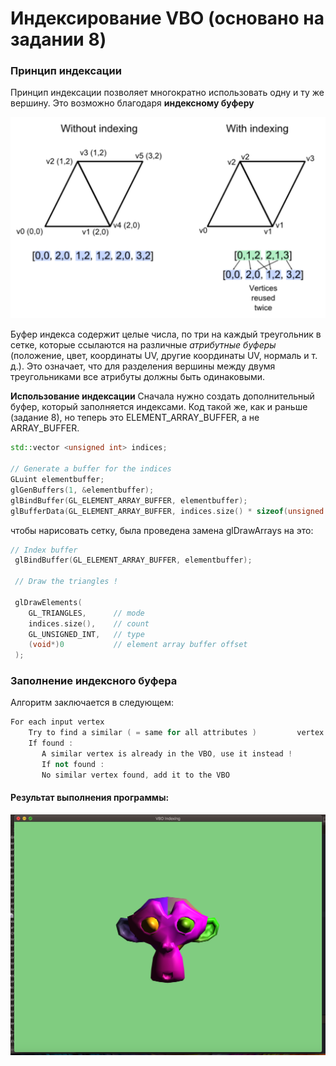 # Индексирование VBO (основано на задании 8)

### Принцип индексации

Принцип индексации позволяет многократно использовать одну и ту же вершину. Это возможно благодаря **индексному буферу**

![](https://github.com/Yalkinzsun/OpenGL/blob/master/%D0%97%D0%B0%D0%B4%D0%B0%D0%BD%D0%B8%D1%8F/9.%20%D0%9F%D1%80%D0%B8%D0%BD%D1%86%D0%B8%D0%BF%20%D0%B8%D0%BD%D0%B4%D0%B5%D0%BA%D1%81%D0%B0%D1%86%D0%B8%D0%B8/indexing.png)

Буфер индекса содержит целые числа, по три на каждый треугольник в сетке, которые ссылаются на различные *атрибутные буферы* (положение, цвет, координаты UV, другие координаты UV, нормаль и т. д.). Это означает, что для разделения вершины между двумя треугольниками все атрибуты должны быть одинаковыми.

**Использование индексации** Сначала нужно создать дополнительный буфер, который заполняется индексами. Код такой же, как и раньше (задание 8), но теперь это ELEMENT_ARRAY_BUFFER, а не ARRAY_BUFFER.
```c++
std::vector <unsigned int> indices;

// Generate a buffer for the indices
GLuint elementbuffer;
glGenBuffers(1, &elementbuffer);
glBindBuffer(GL_ELEMENT_ARRAY_BUFFER, elementbuffer);
glBufferData(GL_ELEMENT_ARRAY_BUFFER, indices.size() * sizeof(unsigned int), &indices[0], GL_STATIC_DRAW);
```

чтобы нарисовать сетку, была проведена замена glDrawArrays на это:
```c++
// Index buffer
 glBindBuffer(GL_ELEMENT_ARRAY_BUFFER, elementbuffer);

 // Draw the triangles !

 glDrawElements(
    GL_TRIANGLES,      // mode
    indices.size(),    // count
    GL_UNSIGNED_INT,   // type
    (void*)0           // element array buffer offset
 );
```
### Заполнение индексного буфера

Алгоритм заключается в следующем:
```c++
For each input vertex
    Try to find a similar ( = same for all attributes )         vertex between all those we already output
    If found :
       A similar vertex is already in the VBO, use it instead !
       If not found :
       No similar vertex found, add it to the VBO
```
#### Результат выполнения программы:

![](https://github.com/Yalkinzsun/OpenGL/blob/master/screenshots/9.png)

